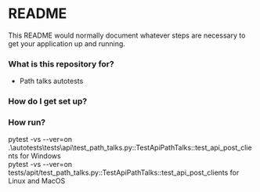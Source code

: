 # README #

This README would normally document whatever steps are necessary to get your application up and running.

### What is this repository for? ###

* Path talks autotests

### How do I get set up? ###


### How run? ###

pytest -vs --ver=on .\autotests\tests\api\test_path_talks.py::TestApiPathTalks::test_api_post_clients for Windows <br>
pytest -vs --ver=on tests/apit/test_path_talks.py::TestApiPathTalks::test_api_post_clients for Linux and MacOS
